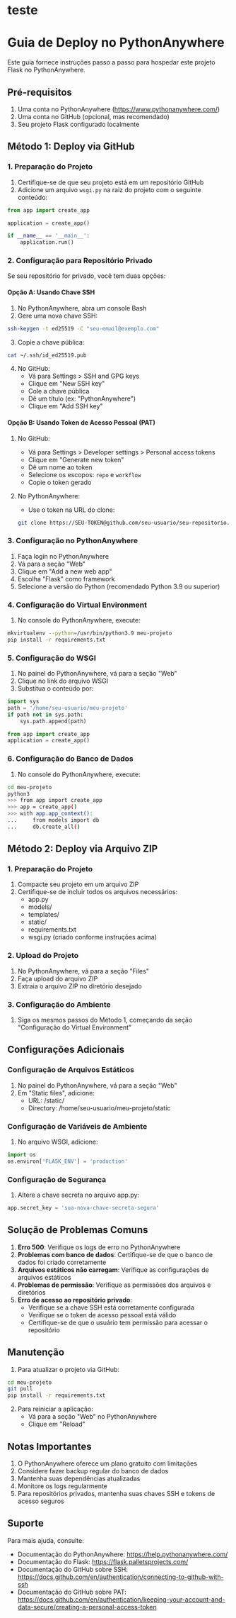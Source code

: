 # teste
# Guia de Deploy no PythonAnywhere

Este guia fornece instruções passo a passo para hospedar este projeto Flask no PythonAnywhere.

## Pré-requisitos

1. Uma conta no PythonAnywhere (https://www.pythonanywhere.com/)
2. Uma conta no GitHub (opcional, mas recomendado)
3. Seu projeto Flask configurado localmente

## Método 1: Deploy via GitHub

### 1. Preparação do Projeto

1. Certifique-se de que seu projeto está em um repositório GitHub
2. Adicione um arquivo `wsgi.py` na raiz do projeto com o seguinte conteúdo:

```python
from app import create_app

application = create_app()

if __name__ == '__main__':
    application.run()
```

### 2. Configuração para Repositório Privado

Se seu repositório for privado, você tem duas opções:

#### Opção A: Usando Chave SSH

1. No PythonAnywhere, abra um console Bash
2. Gere uma nova chave SSH:
```bash
ssh-keygen -t ed25519 -C "seu-email@exemplo.com"
```
3. Copie a chave pública:
```bash
cat ~/.ssh/id_ed25519.pub
```
4. No GitHub:
   - Vá para Settings > SSH and GPG keys
   - Clique em "New SSH key"
   - Cole a chave pública
   - Dê um título (ex: "PythonAnywhere")
   - Clique em "Add SSH key"

#### Opção B: Usando Token de Acesso Pessoal (PAT)

1. No GitHub:
   - Vá para Settings > Developer settings > Personal access tokens
   - Clique em "Generate new token"
   - Dê um nome ao token
   - Selecione os escopos: `repo` e `workflow`
   - Copie o token gerado

2. No PythonAnywhere:
   - Use o token na URL do clone:
   ```bash
   git clone https://SEU-TOKEN@github.com/seu-usuario/seu-repositorio.git
   ```

### 3. Configuração no PythonAnywhere

1. Faça login no PythonAnywhere
2. Vá para a seção "Web"
3. Clique em "Add a new web app"
4. Escolha "Flask" como framework
5. Selecione a versão do Python (recomendado Python 3.9 ou superior)

### 4. Configuração do Virtual Environment

1. No console do PythonAnywhere, execute:
```bash
mkvirtualenv --python=/usr/bin/python3.9 meu-projeto
pip install -r requirements.txt
```

### 5. Configuração do WSGI

1. No painel do PythonAnywhere, vá para a seção "Web"
2. Clique no link do arquivo WSGI
3. Substitua o conteúdo por:

```python
import sys
path = '/home/seu-usuario/meu-projeto'
if path not in sys.path:
    sys.path.append(path)

from app import create_app
application = create_app()
```

### 6. Configuração do Banco de Dados

1. No console do PythonAnywhere, execute:
```bash
cd meu-projeto
python3
>>> from app import create_app
>>> app = create_app()
>>> with app.app_context():
...     from models import db
...     db.create_all()
```

## Método 2: Deploy via Arquivo ZIP

### 1. Preparação do Projeto

1. Compacte seu projeto em um arquivo ZIP
2. Certifique-se de incluir todos os arquivos necessários:
   - app.py
   - models/
   - templates/
   - static/
   - requirements.txt
   - wsgi.py (criado conforme instruções acima)

### 2. Upload do Projeto

1. No PythonAnywhere, vá para a seção "Files"
2. Faça upload do arquivo ZIP
3. Extraia o arquivo ZIP no diretório desejado

### 3. Configuração do Ambiente

1. Siga os mesmos passos do Método 1, começando da seção "Configuração do Virtual Environment"

## Configurações Adicionais

### Configuração de Arquivos Estáticos

1. No painel do PythonAnywhere, vá para a seção "Web"
2. Em "Static files", adicione:
   - URL: /static/
   - Directory: /home/seu-usuario/meu-projeto/static

### Configuração de Variáveis de Ambiente

1. No arquivo WSGI, adicione:
```python
import os
os.environ['FLASK_ENV'] = 'production'
```

### Configuração de Segurança

1. Altere a chave secreta no arquivo app.py:
```python
app.secret_key = 'sua-nova-chave-secreta-segura'
```

## Solução de Problemas Comuns

1. **Erro 500**: Verifique os logs de erro no PythonAnywhere
2. **Problemas com banco de dados**: Certifique-se de que o banco de dados foi criado corretamente
3. **Arquivos estáticos não carregam**: Verifique as configurações de arquivos estáticos
4. **Problemas de permissão**: Verifique as permissões dos arquivos e diretórios
5. **Erro de acesso ao repositório privado**: 
   - Verifique se a chave SSH está corretamente configurada
   - Verifique se o token de acesso pessoal está válido
   - Certifique-se de que o usuário tem permissão para acessar o repositório

## Manutenção

1. Para atualizar o projeto via GitHub:
```bash
cd meu-projeto
git pull
pip install -r requirements.txt
```

2. Para reiniciar a aplicação:
   - Vá para a seção "Web" no PythonAnywhere
   - Clique em "Reload"

## Notas Importantes

1. O PythonAnywhere oferece um plano gratuito com limitações
2. Considere fazer backup regular do banco de dados
3. Mantenha suas dependências atualizadas
4. Monitore os logs regularmente
5. Para repositórios privados, mantenha suas chaves SSH e tokens de acesso seguros

## Suporte

Para mais ajuda, consulte:
- Documentação do PythonAnywhere: https://help.pythonanywhere.com/
- Documentação do Flask: https://flask.palletsprojects.com/
- Documentação do GitHub sobre SSH: https://docs.github.com/en/authentication/connecting-to-github-with-ssh
- Documentação do GitHub sobre PAT: https://docs.github.com/en/authentication/keeping-your-account-and-data-secure/creating-a-personal-access-token 